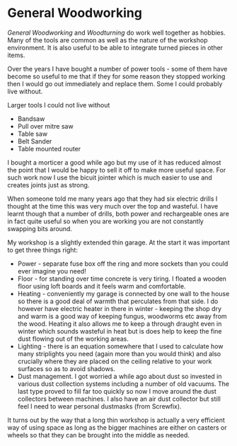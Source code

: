 # General Woodworking

_General Woodworking_ and _Woodturning_ do work well together as hobbies. Many of the tools are common as well as the nature of the workshop environment. It is also useful to be able to integrate turned pieces in other items.
 
Over the years I have bought a number of power tools - some of them have become so useful to me that if they for some reason they stopped working then I would go out immediately and replace them.  Some I could probably live without.

Larger tools I could not live without

* Bandsaw
* Pull over mitre saw
* Table saw
* Belt Sander
* Table mounted router

I bought a morticer a good while ago but my use of it has reduced almost the point that I would be happy to sell it off to make more useful space. For such work now I use the bicuit jointer which is much easier to use and creates joints just as strong.

When someone told me many years ago that they had six electric drills I thought at the time this was very much over the top and wasteful.  I have learnt though that a number of drills, both power and rechargeable ones are in fact quite useful so when you are working you are not constantly swapping bits around. 
 
My workshop is a slightly extended thin garage. At the start it was important to get three things right:

* Power - separate fuse box off the ring and more sockets than you could ever imagine you need!
* Floor - for standing over time concrete is very tiring. I floated a wooden floor using loft boards and it feels warm and comfortable.
* Heating - conveniently my garage is connected by one wall to the house so there is a good deal of warmth that perculates from that side.  I do however have electric heater in there in winter - keeping the shop dry and warm is a good way of keeping fungus, woodworms etc away from the wood.  Heating it also allows me to keep a through draught even in winter which sounds wasteful in heat but is does help to keep the fine dust flowing out of the working areas.
* Lighting - there is an equation somewhere that I used to calculate how many striplights you need (again more than you would think) and also crucially where they are placed on the ceiling relative to your work surfaces so as to avoid shadows.
* Dust management. I got worried a while ago about dust so invested in various dust collection systems including a number of old vacuums. The last type proved to fill far too quickly so now I move around the dust collectors between machines. I also have an air dust collector but still feel I need to wear personal dustmasks (from Screwfix).

It turns out by the way that a long thin workshop is actually a very efficient way of using space as long as the bigger machines are either on casters or wheels so that they can be brought into the middle as needed.

